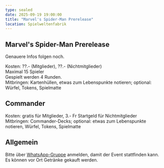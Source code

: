 ```yaml
---
type: sealed
date: 2025-09-19 19:00:00
title: "Marvel's Spider-Man Prerelease"
location: Spielweltenfabrik
---
```

## Marvel's Spider-Man Prerelease
Genauere Infos folgen noch.

Kosten: ??.- (Mitglieder), ??.- (Nichtmitglieder) \
Maximal 15 Spieler \
Gespielt werden 4 Runden. \
Mitbringen: Kartenhüllen, etwas zum Lebenspunkte notieren; optional: Würfel, Tokens, Spielmatte

## Commander
Kosten: gratis für Mitglieder, 3.- Fr Startgeld für Nichtmitglieder \
Mitbringen: Commander-Decks; optional: etwas zum Lebenspunkte notieren, Würfel, Tokens, Spielmatte

## Allgemein
Bitte über [WhatsApp-Gruppe](https://chat.whatsapp.com/HQ7IINFrZB63esDNRqsIUw) anmelden, damit der Event stattfinden kann. \
Es können vor Ort Getränke gekauft werden.
